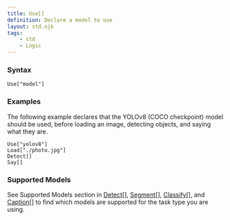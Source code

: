 ```yaml
---
title: Use[]
definition: Declare a model to use
layout: std.njk
tags:
    - std
    - Logic
---
```


### Syntax

```
Use["model"]
```

### Examples

The following example declares that the YOLOv8 (COCO checkpoint) model should be used, before loading an image, detecting objects, and saying what they are.

```
Use["yolov8"]
Load["./photo.jpg"]
Detect[]
Say[]
```

### Supported Models

See Supported Models section in <a href="/docs/detect">Detect[]</a>, <a href="/docs/segment">Segment[]</a>, <a href="/docs/classify">Classify[]</a>, and <a href="/docs/caption">Caption[]</a> to find which models are supported for the task type you are using.